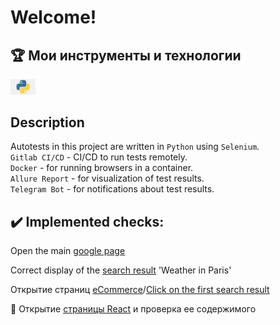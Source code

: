 <h1>Welcome!</br>

<a name="MyToolsAndTechnologies"><h2>:trophy: Мои инструменты и технологии</h2></a>

<div class="image-container"style="display:flex; flex-wrap:wrap">
  <a href="https://www.python.org/" style="text-decoration:none; cursor:pointer; color:inherit">
    <img style="max-width:40px; max-height:40px; margin-right:10px" src="Design\Icons\python.png" alt="Python" class="project-image">
  </a>
</div>

<a name="Description"><h2>Description</h2></a>
Autotests in this project are written in `Python` using `Selenium`.\
`Gitlab CI/CD` - CI/CD to run tests remotely.\
`Docker` - for running browsers in a container.\
`Allure Report` - for visualization of test results.\
`Telegram Bot` - for notifications about test results.

<a name="ImplementedСhecks"><h2>:heavy_check_mark:  Implemented checks:</h2></a>

Open the main <a href = "https://www.google.com/">google page</br></a>

Correct display of the
<a href = "https://www.google.com/search?q=Weather+in+Paris&sca_esv=559361602&hl=en&sxsrf=AB5stBjLpIxQSV8xei5XMRL_rMQcuSyn5w%3A1692794506026&source=hp&ei=if7lZP64PJ2hkdUP166PsAI&iflsig=AD69kcEAAAAAZOYMmm99-32Aiq2260zSqnfvpREPaBaF&ved=0ahUKEwi-odT55vKAAxWdUKQEHVfXAyYQ4dUDCAs&uact=5&oq=Weather+in+Paris&gs_lp=Egdnd3Mtd2l6IhBXZWF0aGVyIGluIFBhcmlzMg0QLhjHARjRAxjqAhgnMgcQIxjqAhgnMgcQIxjqAhgnMgcQIxjqAhgnMgcQIxjqAhgnMgcQIxjqAhgnMgcQIxjqAhgnMgcQIxjqAhgnMgcQIxjqAhgnMgcQIxjqAhgnSO0JUIMCWIMCcAF4AJABAJgBAKABAKoBALgBA8gBAPgBAvgBAagCCg&sclient=gws-wiz">search result</a> 'Weather in Paris'
 </br>

Открытие страниц 
<a href = "https://astondevs.ru/industries/ecommerce">eCommerce</a>/<a href = "https://astondevs.ru/services/mobile-development">Click on the first search result</a>
</br>

🔎 Открытие <a href = "https://astondevs.ru/find-developers/react-js">страницы React</a> и проверка ее
содержимого
</br>